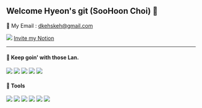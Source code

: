 ## Welcome Hyeon's git (SooHoon Choi) 👋

📧 My Email : dkehskeh@gmail.com

![](https://camo.githubusercontent.com/9956d1569d01e989bfd0e7008a1c71e74f844ffeeaec49ac0784453b89e79b4b/68747470733a2f2f696d672e736869656c64732e696f2f62616467652f6e6f74696f6e2d6666666666663f7374796c653d666f722d7468652d6261646765266c6f676f3d6e6f74696f6e266c6f676f436f6c6f723d626c61636b)
[Invite my Notion](https://feather-stem-f92.notion.site/55135f47068149e3ade582597fb366e5)

---
#### 🎇 Keep goin' with those Lan.  

<img src="https://img.shields.io/badge/SWIFT-blueviolet?style=for-the-badge&logo=SWIFT&logoColor=#FA7343"/></a>
<img src="https://img.shields.io/badge/FLUTTER-informational?style=for-the-badge&logo=FLUTTER&logoColor=#FA7343"/></a>
<img src="https://img.shields.io/badge/JAVA-critical?style=for-the-badge&logo=java&logoColor=#007396"/></a>
<img src="https://img.shields.io/badge/PYTHON-3776ABl?style=for-the-badge&logo=PYTHON&logoColor=#3776ABl"/></a>
<img src="https://img.shields.io/badge/HTML5-red?style=for-the-badge&logo=HTML5&logoColor=white"/></a>


#### 🎇 Tools
   
<img src="https://img.shields.io/badge/Eclipse-blueviolet?style=for-the-badge&logo=Eclipse&logoColor=#FA7343"/></a>
<img src="https://img.shields.io/badge/SPRING-green?style=for-the-badge&logo=Spring&logoColor=Green"/></a>
<img src="https://img.shields.io/badge/Xcode-gray?style=for-the-badge&logo=Xcode&logoColor=#FA7343"/></a>
<img src="https://img.shields.io/badge/AndroidStudio-inactive?style=for-the-badge&logo=Android&logoColor=#FA7343"/></a>
<img src="https://img.shields.io/badge/VScode-informational?style=for-the-badge&logo=Visual Studio&logoColor=#5C2D91"/></a>
<img src="https://img.shields.io/badge/MySQL-9cf?style=for-the-badge&logo=MySQL&logoColor=#4479A1"/></a>

<!--
**SooHoon95/SooHoon95** is a ✨ _special_ ✨ repository because its `README.md` (this file) appears on your GitHub profile.

Here are some ideas to get you started:

# - 🔭 I’m currently working on ...
- 🌱 I’m currently learning ...
- 👯 I’m looking to collaborate on ...
- 🤔 I’m looking for help with ...
- 💬 Ask me about ...
- 📫 How to reach me: ...
- 😄 Pronouns: ...
- ⚡ Fun fact: ...
-->

